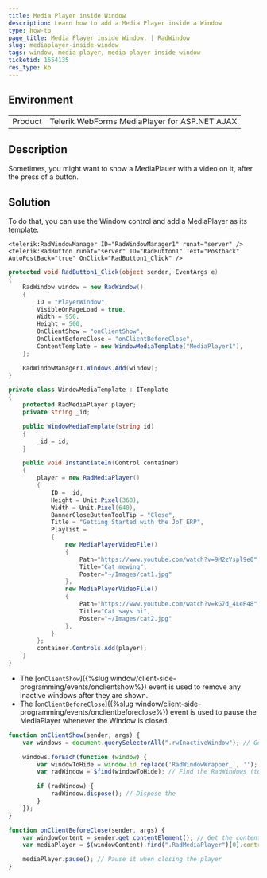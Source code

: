 ```yaml
---
title: Media Player inside Window
description: Learn how to add a Media Player inside a Window 
type: how-to
page_title: Media Player inside Window. | RadWindow
slug: mediaplayer-inside-window
tags: window, media player, media player inside window
ticketid: 1654135
res_type: kb
---
```


## Environment
<table>
	<tbody>
		<tr>
			<td>Product</td>
			<td>Telerik WebForms MediaPlayer for ASP.NET AJAX</td>
		</tr>
	</tbody>
</table>


## Description

Sometimes, you might want to show a MediaPlauer with a video on it, after the press of a button.

## Solution

To do that, you can use the Window control and add a MediaPlayer as its template. 


````ASP.NET
<telerik:RadWindowManager ID="RadWindowManager1" runat="server" />
<telerik:RadButton runat="server" ID="RadButton1" Text="Postback" AutoPostBack="true" OnClick="RadButton1_Click" />
````

````C#
protected void RadButton1_Click(object sender, EventArgs e)
{
    RadWindow window = new RadWindow()
    {
        ID = "PlayerWindow",
        VisibleOnPageLoad = true,
        Width = 950,
        Height = 500,
        OnClientShow = "onClientShow",
        OnClientBeforeClose = "onClientBeforeClose",
        ContentTemplate = new WindowMediaTemplate("MediaPlayer1"),
    };

    RadWindowManager1.Windows.Add(window);
}

private class WindowMediaTemplate : ITemplate
{
    protected RadMediaPlayer player;
    private string _id;

    public WindowMediaTemplate(string id)
    {
        _id = id;
    }

    public void InstantiateIn(Control container)
    {
        player = new RadMediaPlayer()
        {
            ID = _id,
            Height = Unit.Pixel(360),
            Width = Unit.Pixel(640),
            BannerCloseButtonToolTip = "Close",
            Title = "Getting Started with the JoT ERP",
            Playlist =
            {
                new MediaPlayerVideoFile()
                {
                    Path="https://www.youtube.com/watch?v=9M2zYspl9e0",
                    Title="Cat mewing",
                    Poster="~/Images/cat1.jpg"
                },
                new MediaPlayerVideoFile()
                {
                    Path="https://www.youtube.com/watch?v=kG7d_4LeP48",
                    Title="Cat says hi",
                    Poster="~/Images/cat2.jpg"
                },
            }
        };
        container.Controls.Add(player);
    }
}
````

- The [`onClientShow`]({%slug window/client-side-programming/events/onclientshow%}) event is used to remove any inactive windows after they are shown.
- The [`onClientBeforeClose`]({%slug window/client-side-programming/events/onclientbeforeclose%}) event is used to pause the MediaPlayer whenever the Window is closed.

````JavaScript
function onClientShow(sender, args) {
    var windows = document.querySelectorAll(".rwInactiveWindow"); // Get a reference to all the inactive windows

    windows.forEach(function (window) {
        var windowToHide = window.id.replace('RadWindowWrapper_', ''); // We remvoe the windows because every time the button is clicked, a new window is created
        var radWindow = $find(windowToHide); // Find the RadWindows (to see what we actually dispose, comment the code in the event)

        if (radWindow) {
            radWindow.dispose(); // Dispose the 
        }
    });
}

function onClientBeforeClose(sender, args) {
    var windowContent = sender.get_contentElement(); // Get the content of the RadWindow
    var mediaPlayer = $(windowContent).find(".RadMediaPlayer")[0].control; // Find the MediaPlayer control

    mediaPlayer.pause(); // Pause it when closing the player
}
````


 
  